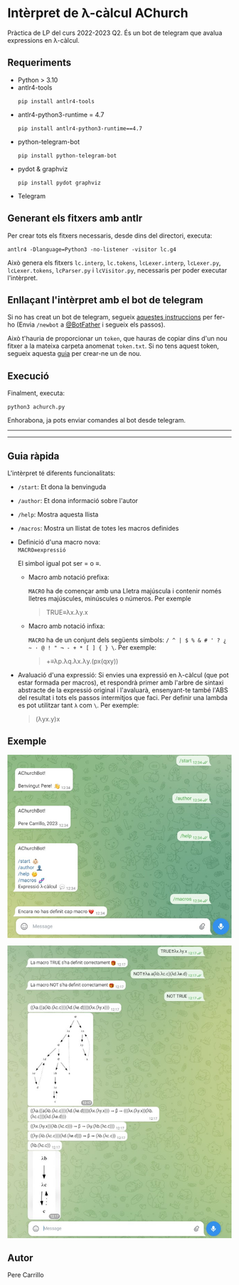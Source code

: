# Intèrpret de λ-càlcul AChurch

Pràctica de LP del curs 2022-2023 Q2. És un bot de telegram que avalua expressions en λ-càlcul.

## Requeriments
- Python > 3.10
- antlr4-tools
    ```shell
    pip install antlr4-tools
    ```
- antlr4-python3-runtime = 4.7
    ```shell
    pip install antlr4-python3-runtime==4.7
    ```
- python-telegram-bot
    ```shell
    pip install python-telegram-bot
    ```
- pydot & graphviz
    ```shell
    pip install pydot graphviz
    ```
- Telegram

## Generant els fitxers amb antlr
Per crear tots els fitxers necessaris, desde dins del directori, executa:
```shell
antlr4 -Dlanguage=Python3 -no-listener -visitor lc.g4
```
Això genera els fitxers `lc.interp`, `lc.tokens`, `lcLexer.interp`, `lcLexer.py`, `lcLexer.tokens`, `lcParser.py` i `lcVisitor.py`, necessaris per poder executar l'intèrpret.


## Enllaçant l'intèrpret amb el bot de telegram
Si no has creat un bot de telegram, segueix [aquestes instruccions](https://core.telegram.org/bots/features#creating-a-new-bot) per fer-ho (Envia `/newbot` a [@BotFather](https://t.me/botfather) i segueix els passos).


Això t'hauria de proporcionar un `token`, que hauras de copiar dins d'un nou fitxer a la mateixa carpeta anomenat `token.txt`. Si no tens aquest token, segueix aquesta [guia](https://core.telegram.org/bots/features#generating-an-authentication-token) per crear-ne un de nou.

## Execució
Finalment, executa:
```shell
python3 achurch.py
```
Enhorabona, ja pots enviar comandes al bot desde telegram.

---
---

## Guia ràpida
L'intèrpret té diferents funcionalitats:
- `/start`: Et dona la benvinguda
- `/author`: Et dona informació sobre l'autor
- `/help`: Mostra aquesta llista
- `/macros`: Mostra un llistat de totes les macros definides
- Definició d'una macro nova:  
    `MACRO≡expressió`

    El simbol igual pot ser = o ≡.
    - Macro amb notació prefixa: 

        `MACRO` ha de començar amb una Lletra majúscula i contenir només lletres majúscules, minúscules o números. Per exemple 
        >TRUE≡λx.λy.x
    - Macro amb notació infixa:

        `MACRO` ha de un conjunt dels següents símbols: `/ ^ | $ % & # ' ? ¿ ~ · @ ! " ¬ - + * [ ] { } \`. Per exemple:
        >+≡λp.λq.λx.λy.(px(qxy))
- Avaluació d'una expressió: Si envies una expressió en λ-càlcul (que pot estar formada per macros), et respondrà primer amb l'arbre de sintaxi abstracte de la expressió original i l'avaluarà, ensenyant-te també l'ABS del resultat i tots els passos intermitjos que faci. Per definir una lambda es pot utilitzar tant `λ` com `\`. Per exemple:
    >(λyx.y)x

## Exemple

![Exemple de funcionament](./exempleTelegram2.jpg)

![Exemple de funcionament](./exempleTelegram.jpg)

## Autor
Pere Carrillo
